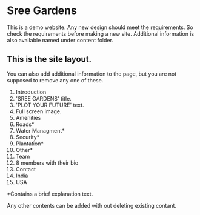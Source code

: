 # Sree Gardens
This is a demo website. Any new design should meet the requirements. So check the requirements before making a new site. Additional information is also available named under content folder.

## This is the site layout.
You can also add additional information to the page, but you are not supposed to remove any one of these.

1. Introduction
  1. 'SREE GARDENS' title.
  2. 'PLOT YOUR FUTURE' text.
  3. Full screen image.
2. Amenities
 1. Roads*
 2. Water Managment*
 3. Security*
 4. Plantation*
 5. Other*
3. Team
  1. 8 members with their bio
4. Contact
 1. India
 2. USA
 
 *Contains a  brief explanation text.
 
 Any other contents can be added with out deleting existing contant.

